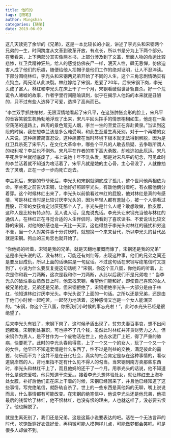 ```yaml
---
title: 他妈的
tags: [随笔]
author: Mingshan
categories: [随笔]
date: 2019-06-09
---
```



这几天读完了余华的《兄弟》，这是一本比较长的小说，讲述了李光头和宋钢两个兄弟的一生，时间跨度从文革到改革开放，有点长，所以书是分为上下两个部分。在我看来，上下两部分其实像两本书，上部分涉及到了文革，里面人物的命运比较悲惨，红卫兵精神狂热，给人的感觉仿佛丧尸一样，泯灭人性，肆无忌惮，仿佛迫害人成了他们的乐趣，随便给他人扣帽子是他们工作的绝对证明，让人不忍淬读。下部分围绕林红，李光头和宋钢两兄弟开始了不同的人生，这个三角恋剧情确实有点狗血，两兄弟从此决裂。林红嫁给了宋钢，恩爱了20年，后来宋钢下岗，李光头成了富人，林红和李光头在床上干了一个月，宋钢看破俗世卧轨自杀。好一个荒诞令人唏嘘的故事，作者字里行间隐喻讽刺，似乎在揭示人他妈的本来就是丑陋的，只不过有些人选择了可爱，选择了高尚而已。

<!-- more -->

“李兰双手抓住棺材，无限深情地看起了宋凡平，在这张肿胀变形的脸上，宋凡平的音容笑貌生机勃勃地浮现了出来，宋凡平回头挥手的情景栩栩如生，他走在一条空荡荡的道路上，四周的景色荒无人烟，李兰一生的至爱正在奔赴黄泉。”当读到这段的时候，我在想李兰该是多么难受啊，和此生至爱生离死别，对于一个再婚的女人来说，这种痛苦简直忍受，这种痛苦在当时环境下根本就无法得到解脱，因为是红卫兵杀死了宋平凡，在文化大革命中，哪些个平凡的人敢去质疑、去争取所谓人的权利呢？李兰也不例外。宋凡平在作者的笔下高大勇敢，却难逃如此厄运。宋凡平死后李兰就彻底废了，书上说她十年不洗头发，那是对宋凡平的纪念，可见此时的李兰活着就不知道为啥活着了，宋平凡就是她的主心骨，主心骨没了，人就像抽去了灵魂，正在一步一步向死亡走去。

李兰死后，宋钢的爷爷死后，李光头和宋钢就彻底成了孤儿，整个世间他两相依为命。李兰死之前告诉宋钢，让他好好照顾李光头，有饭他俩分着吃，有衣服他俩分着穿。这个时候林红出来了，李光头以前偷看过林红的屁股，他对林红是真的有感情，可是林红当时是比较讨厌李光头的，因为年轻人都有羞耻心，被一个人偷看过屁股，正常的女孩肯定讨厌死那个人了。李光头是什么人呢？敢想敢做，脸皮厚，这种人是比较有特点的，见人说人话，见鬼说鬼话。李光头让宋钢充当他与林红的通信人，在林红正在寻觅合适的人生伴侣时，她看到了喜欢读书、不爱说话比较文静的宋钢，对他的好感也是一天比一天深，这也得益于李光头对林红的骚扰和穷追不舍，当一个人对某件事十分讨厌时，就想换一个来来替代，所以李光头的替代品就是宋钢。狗血的三角恋也就开始了。

“你他妈的听着，宋钢是我的兄弟，就是天翻地覆慨而慷了，宋钢还是我的兄弟” 这是李光头说的话，没有林红，可能还有刘红等，出现这种事，他们的兄弟之间还是要反目成仇，所以上面的话确实是一句屁话。不过这句话在宋钢写绝笔信时又提到了，小说为什么要反复提这句话呢？“宋钢，你这个王八蛋，你他妈的听着，上次是你和我一刀两断，这次是我和你一刀两断，从此以后我们不是兄弟啦！” 当李光头的破烂事业蒸蒸日上时，他去找宋钢，希望他们能和好，即使自己喜欢的女人被兄弟抢走，兄弟还是兄弟，但宋钢拒绝了，宋钢拒绝李光头一大部分是由于林红，他知道林红讨厌李光头。李光头说了上面的一句话。之所以还是兄弟，还是由于他们小时候一起吃苦，一起努力地活着，这种感情又岂是一个女人能泯灭的。“宋钢，你这个王八蛋，你把我们小时候的事忘光啦！”，此时李光头已经是很绝望了。

后来李光头有钱了，宋钢下岗了，这时候矛盾出现了，贫穷夫妻百事哀，想不出问题都难。宋钢到处兼职，可也挣不了几个钱，虽然此时林红并非贪财势力之人，但宋钢作为男人，是不甘作为一个废物活在世上，他去水泥厂上班，得了严重的肺病，快要死了。此时的李光头春风得意，上了一个又一个的女人，玩了一个又一个的女性，他早已不知道爱情是什么东西了，性不过是利益的交换，满足彼此的需要，何乐而不为？这并不是在丑化社会，真实的社会肯定是存在这种事情的，看似道貌岸然的人，背地里指不定有什么见不得人的勾当。当宋钢到南方卖那些东西时，李光头和林红干上了，而且他妈的还干了一个月。用李光头的话说，他不知道什么是谈恋爱啦，他只知道干恋爱。。接着李光头想体验处女，就让林红去上海补处女膜，补好后他们正在床上干着的时候，宋钢已经回来了，并且他已经知道了这些事情，写完绝笔信，就卧轨自杀了。世上的一些东西是真他妈的无聊，嘴上说说而且，什么事情都有可能改变。在宋钢的绝笔信中，他说李光头还是他兄弟，他把最后的钱留给了林红，他不恨林红，也没有恨的理由。人也就这样了，没必要去恨了。他也解脱了。


就是生离死别了，我们还是兄弟。这是这篇小说要表达的吧。活在一个无法言声的时代，吃饱饭穿好衣做好爱，再稍微可能人模狗样儿点，可能做梦都会笑吧。可是很多人却做不到。